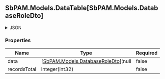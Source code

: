 
<h2 id="tocS_SbPAM.Models.DataTable[SbPAM.Models.DatabaseRoleDto]">SbPAM.Models.DataTable[SbPAM.Models.DatabaseRoleDto]</h2>

<a id="schemasbpam.models.datatable[sbpam.models.databaseroledto]"></a>
<a id="schema_SbPAM.Models.DataTable[SbPAM.Models.DatabaseRoleDto]"></a>
<a id="tocSsbpam.models.datatable[sbpam.models.databaseroledto]"></a>
<a id="tocssbpam.models.datatable[sbpam.models.databaseroledto]"></a>

<details><summary>JSON</summary>


```json
{
  "data": [
    {
      "id": "497f6eca-6276-4993-bfeb-53cbbbba6f08",
      "databaseId": "d0f4f849-8ecf-4909-96bf-7953790e45f9",
      "roleName": "string",
      "databaseName": "string",
      "memberList": [
        {
          "memberId": "92983ab9-49c8-444b-85ae-6e40402cf72e",
          "memberName": "string",
          "memberType": "ManagedAccount"
        }
      ]
    }
  ],
  "recordsTotal": 0
}

```


</details>

### Properties

|Name|Type|Required|Restrictions|Description|
|---|---|---|---|---|
|data|[[SbPAM.Models.DatabaseRoleDto](../Models/sbpam.models.databaseroledto.md)]¦null|false|none|none|
|recordsTotal|integer(int32)|false|none|none|


